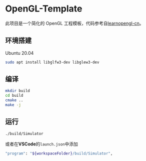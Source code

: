 # OpenGL-Template

此项目是一个简化的 OpenGL 工程模板，代码参考自[learnopengl-cn](https://learnopengl-cn.github.io/)。

## 环境搭建

Ubuntu 20.04
```bash
sudo apt install libglfw3-dev libglew3-dev
```

## 编译
```bash
mkdir build
cd build
cmake ..
make -j
```

## 运行
```bash
./build/Simulator
```
或者在**VSCode**的`launch.json`中添加
```bash
"program": "${workspaceFolder}/build/Simulator",
```
